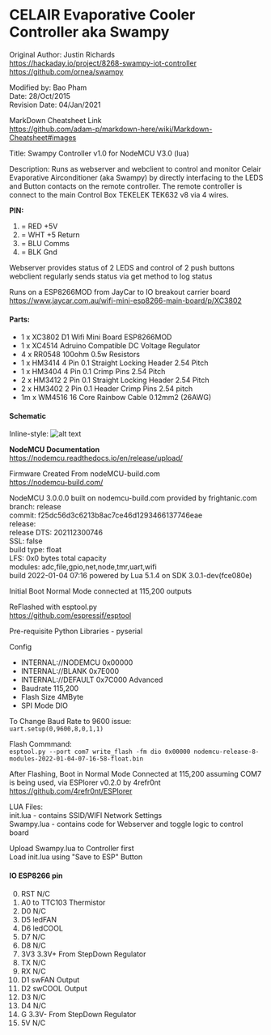 # CELAIR Evaporative Cooler Controller aka Swampy
Original Author: Justin Richards<br>
https://hackaday.io/project/8268-swampy-iot-controller<br>
https://github.com/ornea/swampy<br>

Modified by: Bao Pham<br>
Date: 28/Oct/2015<br>
Revision Date: 04/Jan/2021<br>

MarkDown Cheatsheet Link<br>
https://github.com/adam-p/markdown-here/wiki/Markdown-Cheatsheet#images<br>

Title: Swampy Controller v1.0 for NodeMCU V3.0 (lua)

Description: Runs as webserver and webclient to control
and monitor Celair Evaporative Airconditioner (aka Swampy) by directly
interfacing to the LEDS and Button contacts on the remote controller.
The remote controller is connect to the main Control Box TEKELEK TEK632 v8 via 4 wires.<br>

__PIN:__<br>
1. = RED +5V
2. = WHT +5 Return
3. = BLU Comms
4. = BLK Gnd

Webserver provides status of 2 LEDS and control of 2 push buttons
webclient regularly sends status via get method to log status<br>

Runs on a ESP8266MOD from JayCar to IO breakout carrier board<br>
https://www.jaycar.com.au/wifi-mini-esp8266-main-board/p/XC3802

#### Parts:

* 1 x XC3802 D1 Wifi Mini Board ESP8266MOD
* 1 x XC4514 Adruino Compatible DC Voltage Regulator
* 4 x RR0548 100ohm 0.5w Resistors<br>
* 1 x HM3414 4 Pin 0.1 Straight Locking Header 2.54 Pitch
* 1 x HM3404 4 Pin 0.1 Crimp Pins 2.54 Pitch
* 2 x HM3412 2 Pin 0.1 Straight Locking Header 2.54 Pitch
* 2 x HM3402 2 Pin 0.1 Header Crimp Pins 2.54 pitch
* 1m x WM4516 16 Core Rainbow Cable 0.12mm2 (26AWG)


#### Schematic
Inline-style: 
![alt text](https://github.com/bowzer6781/Swampy/blob/main/schematic.JPG "Logo Title Text 1")


__NodeMCU Documentation__<br>
https://nodemcu.readthedocs.io/en/release/upload/<br>

Firmware Created From nodeMCU-build.com<br>
https://nodemcu-build.com/<br>

NodeMCU 3.0.0.0 built on nodemcu-build.com provided by frightanic.com<br>
	branch: release<br>
	commit: f25dc56d3c6213b8ac7ce46d1293466137746eae<br>
	release: <br>
	release DTS: 202112300746<br>
	SSL: false<br>
	build type: float<br>
	LFS: 0x0 bytes total capacity<br>
	modules: adc,file,gpio,net,node,tmr,uart,wifi<br>
 build 2022-01-04 07:16 powered by Lua 5.1.4 on SDK 3.0.1-dev(fce080e)

Initial Boot Normal Mode connected at 115,200 outputs <br>

ReFlashed with esptool.py<br>
https://github.com/espressif/esptool<br>

Pre-requisite Python Libraries - pyserial<br>


Config <br>
* INTERNAL://NODEMCU  0x00000
* INTERNAL://BLANK    0x7E000
* INTERNAL://DEFAULT  0x7C000
 Advanced<br>
* Baudrate 115,200
* Flash Size 4MByte   
* SPI Mode DIO

To Change Baud Rate to 9600 issue:<br> 
`uart.setup(0,9600,8,0,1,1)`

Flash Commmand:<br>
`esptool.py --port com7 write_flash -fm dio 0x00000 nodemcu-release-8-modules-2022-01-04-07-16-58-float.bin`

After Flashing, Boot in Normal Mode Connected at 115,200 assuming COM7 is being used, via ESPlorer v0.2.0 by 4refr0nt<br>
https://github.com/4refr0nt/ESPlorer<br>

LUA Files:<br>
init.lua   - contains SSID/WIFI Network Settings<br>
Swampy.lua - contains code for Webserver and toggle logic to control board<br>

Upload Swampy.lua to Controller first<br>
Load init.lua using "Save to ESP" Button<br>


#### IO ESP8266 pin
0.    RST N/C
1.    A0  to TTC103 Thermistor
2.    D0  N/C
3.    D5  ledFAN
4.    D6  ledCOOL
5.    D7  N/C
6.    D8  N/C
7.    3V3 3.3V+ From StepDown Regulator
8.    TX  N/C
9.    RX  N/C
10.   D1  swFAN Output
11.   D2  swCOOL Output
12.   D3  N/C
13.   D4  N/C
14.   G   3.3V- From StepDown Regulator<br>
15.   5V  N/C
